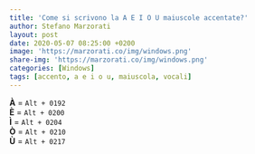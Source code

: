 ```yaml
---
title: 'Come si scrivono la A E I O U maiuscole accentate?'
author: Stefano Marzorati
layout: post
date: 2020-05-07 08:25:00 +0200
image: 'https://marzorati.co/img/windows.png'
share-img: 'https://marzorati.co/img/windows.png'
categories: [Windows]
tags: [accento, a e i o u, maiuscola, vocali]
---
```

**À** = <code>Alt + 0192</code>   
**È** = <code>Alt + 0200</code>   
**Ì** = <code>Alt + 0204</code>   
**Ò** = <code>Alt + 0210</code>   
**Ù** = <code>Alt + 0217</code>   
